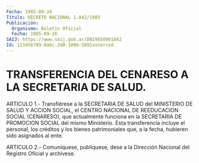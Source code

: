 ```yaml
---
Fecha: 1985-09-24
Título: DECRETO NACIONAL 1.842/1985
Publicación:
  Organismo: Boletín Oficial
  Fecha: 1985-09-26
SAIJ: https://www.saij.gob.ar/DN19850001842
Id: 123456789-0abc-248-1000-5891soterced
---
```

# TRANSFERENCIA DEL CENARESO A LA SECRETARIA DE SALUD.

<a id="1"></a>
ARTICULO  1.-  Transfiérese a la SECRETARIA DE SALUD del MINISTERIO DE SALUD Y ACCION  SOCIAL, el CENTRO NACIONAL DE REEDUCACION SOCIAL (CENARESO), que actualmente  funciona en la SECRETARIA DE PROMOCION SOCIAL  del  mismo  Ministerio.  Esta    transferencia  incluye  el personal, los créditos y los bienes patrimoniales  que, a la fecha, hubieren sido asignados al ente.

<a id="2"></a>
ARTICULO  2.- Comuníquese, publíquese, dese a la Dirección Nacional del Registro Oficial y archívese.